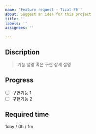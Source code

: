 ```yaml
---
name: 'Feature request - Ticat FE '
about: Suggest an idea for this project
title: ''
labels: ''
assignees: ''

---
```


## Discription
> 기능 설명 혹은 구현 상세 설명

## Progress
- [ ] 구현기능 1
- [ ] 구현기능 2

## Required time
1day / 0h / 1m
